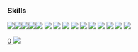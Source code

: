 <!-- skills & tools -->
### Skills
<img src="https://img.shields.io/badge/java-007396?style=flat-square&logo=OpenJDK&logoColor=white"   /><img src="https://img.shields.io/badge/Spring-6DB33F?style=flat-square&logo=Spring&logoColor=white"   /><img src="https://img.shields.io/badge/springboot-6DB33F?style=flat-square&logo=springboot&logoColor=white"   /><img src="https://img.shields.io/badge/Spring Security-6DB33F?style=flat-square&logo=Spring Security&logoColor=white"   /><img src="https://img.shields.io/badge/MySQL-4479A1?style=flat-square&logo=MySQL&logoColor=white"   />
<img src="https://img.shields.io/badge/nginx-%23009639.svg?style=flat-square&logo=nginx&logoColor=white"   />
<img src="https://img.shields.io/badge/docker-%230db7ed.svg?style=flat-square&logo=docker&logoColor=white"   /> 
<img src="https://img.shields.io/badge/grafana-%23F46800.svg?style=flat-square&logo=grafana&logoColor=white"   />
<img src="https://img.shields.io/badge/Prometheus-E6522C?style=flat-square&logo=Prometheus&logoColor=white"   />
<img src="https://img.shields.io/badge/HTML5-E34F26?style=flat-square&logo=HTML5&logoColor=white"   />
<img src="https://img.shields.io/badge/CSS3-1572B6?style=flat-square&logo=CSS3&logoColor=white"   />
<img src="https://img.shields.io/badge/JavaScript-F7DF1E?style=flat-square&logo=JavaScript&logoColor=white"   />
<img src="https://img.shields.io/badge/Thymeleaf-005F0F?style=flat-square&logo=Thymeleaf&logoColor=white"   />
<img src="https://img.shields.io/badge/Vue.js-4FC08D?style=flat-square&logo=Vue.js&logoColor=white"   />
<img src="https://img.shields.io/badge/Nuxt.js-00DC82?style=flat-square&logo=Nuxt.js&logoColor=white"   />
<!-- gitanimals -->
<a href="https://github.com/devxb/gitanimals">0
  <img src="https://render.gitanimals.org/farms/choidazzi"/>
</a>
  
